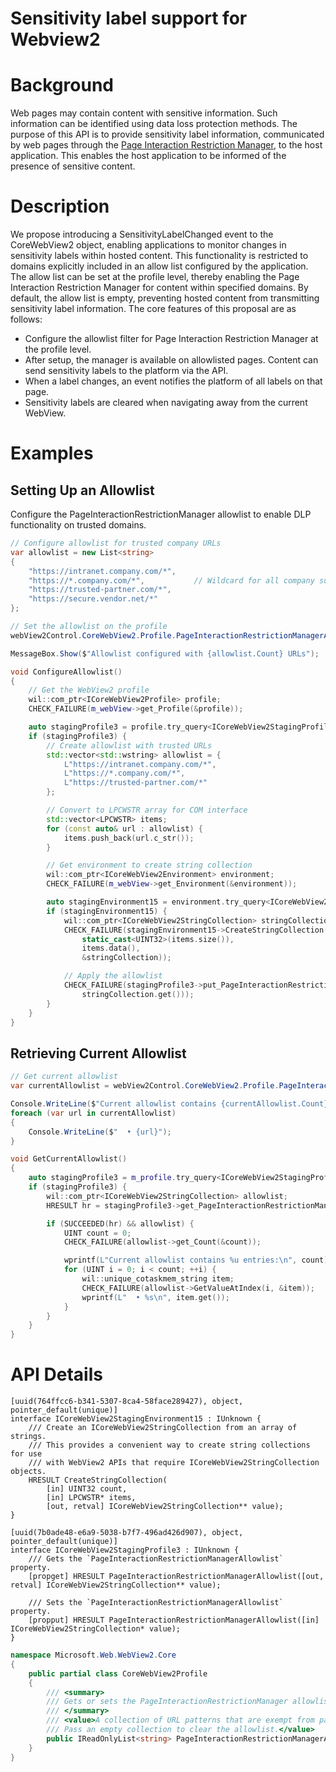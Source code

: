 Sensitivity label support for Webview2
===

# Background
Web pages may contain content with sensitive information. Such information can be identified using data loss protection methods. The purpose of this API is to provide sensitivity label information, communicated by web pages through the [Page Interaction Restriction Manager](https://github.com/MicrosoftEdge/MSEdgeExplainers/blob/main/PageInteractionRestrictionManager/explainer.md), to the host application. This enables the host application to be informed of the presence of sensitive content.

# Description

We propose introducing a SensitivityLabelChanged event to the CoreWebView2 object, enabling applications to monitor changes in sensitivity labels within hosted content. This functionality is restricted to domains explicitly included in an allow list configured by the application. The allow list can be set at the profile level, thereby enabling the Page Interaction Restriction Manager for content within specified domains. By default, the allow list is empty, preventing hosted content from transmitting sensitivity label information.
The core features of this proposal are as follows:
* Configure the allowlist filter for Page Interaction Restriction Manager at the profile level.
* After setup, the manager is available on allowlisted pages. Content can send sensitivity labels to the platform via the API.
* When a label changes, an event notifies the platform of all labels on that page.
* Sensitivity labels are cleared when navigating away from the current WebView.

# Examples

## Setting Up an Allowlist

Configure the PageInteractionRestrictionManager allowlist to enable DLP functionality on trusted domains.

```c#
// Configure allowlist for trusted company URLs
var allowlist = new List<string>
{
    "https://intranet.company.com/*",
    "https://*.company.com/*",           // Wildcard for all company subdomains
    "https://trusted-partner.com/*",
    "https://secure.vendor.net/*"
};

// Set the allowlist on the profile
webView2Control.CoreWebView2.Profile.PageInteractionRestrictionManagerAllowlist = allowlist;

MessageBox.Show($"Allowlist configured with {allowlist.Count} URLs");
```

```cpp
void ConfigureAllowlist()
{
    // Get the WebView2 profile
    wil::com_ptr<ICoreWebView2Profile> profile;
    CHECK_FAILURE(m_webView->get_Profile(&profile));

    auto stagingProfile3 = profile.try_query<ICoreWebView2StagingProfile3>();
    if (stagingProfile3) {
        // Create allowlist with trusted URLs
        std::vector<std::wstring> allowlist = {
            L"https://intranet.company.com/*",
            L"https://*.company.com/*",
            L"https://trusted-partner.com/*"
        };

        // Convert to LPCWSTR array for COM interface
        std::vector<LPCWSTR> items;
        for (const auto& url : allowlist) {
            items.push_back(url.c_str());
        }

        // Get environment to create string collection
        wil::com_ptr<ICoreWebView2Environment> environment;
        CHECK_FAILURE(m_webView->get_Environment(&environment));

        auto stagingEnvironment15 = environment.try_query<ICoreWebView2StagingEnvironment15>();
        if (stagingEnvironment15) {
            wil::com_ptr<ICoreWebView2StringCollection> stringCollection;
            CHECK_FAILURE(stagingEnvironment15->CreateStringCollection(
                static_cast<UINT32>(items.size()),
                items.data(),
                &stringCollection));

            // Apply the allowlist
            CHECK_FAILURE(stagingProfile3->put_PageInteractionRestrictionManagerAllowlist(
                stringCollection.get()));
        }
    }
}
```

## Retrieving Current Allowlist

```c#
// Get current allowlist
var currentAllowlist = webView2Control.CoreWebView2.Profile.PageInteractionRestrictionManagerAllowlist;

Console.WriteLine($"Current allowlist contains {currentAllowlist.Count} entries:");
foreach (var url in currentAllowlist)
{
    Console.WriteLine($"  • {url}");
}
```

```cpp
void GetCurrentAllowlist()
{
    auto stagingProfile3 = m_profile.try_query<ICoreWebView2StagingProfile3>();
    if (stagingProfile3) {
        wil::com_ptr<ICoreWebView2StringCollection> allowlist;
        HRESULT hr = stagingProfile3->get_PageInteractionRestrictionManagerAllowlist(&allowlist);

        if (SUCCEEDED(hr) && allowlist) {
            UINT count = 0;
            CHECK_FAILURE(allowlist->get_Count(&count));

            wprintf(L"Current allowlist contains %u entries:\n", count);
            for (UINT i = 0; i < count; ++i) {
                wil::unique_cotaskmem_string item;
                CHECK_FAILURE(allowlist->GetValueAtIndex(i, &item));
                wprintf(L"  • %s\n", item.get());
            }
        }
    }
}
```

# API Details

```
[uuid(764ffcc6-b341-5307-8ca4-58face289427), object, pointer_default(unique)]
interface ICoreWebView2StagingEnvironment15 : IUnknown {
    /// Create an ICoreWebView2StringCollection from an array of strings.
    /// This provides a convenient way to create string collections for use
    /// with WebView2 APIs that require ICoreWebView2StringCollection objects.
    HRESULT CreateStringCollection(
        [in] UINT32 count,
        [in] LPCWSTR* items,
        [out, retval] ICoreWebView2StringCollection** value);
}
```

```
[uuid(7b0ade48-e6a9-5038-b7f7-496ad426d907), object, pointer_default(unique)]
interface ICoreWebView2StagingProfile3 : IUnknown {
    /// Gets the `PageInteractionRestrictionManagerAllowlist` property.
    [propget] HRESULT PageInteractionRestrictionManagerAllowlist([out, retval] ICoreWebView2StringCollection** value);

    /// Sets the `PageInteractionRestrictionManagerAllowlist` property.
    [propput] HRESULT PageInteractionRestrictionManagerAllowlist([in] ICoreWebView2StringCollection* value);
}
```

```c#
namespace Microsoft.Web.WebView2.Core
{
    public partial class CoreWebView2Profile
    {
        /// <summary>
        /// Gets or sets the PageInteractionRestrictionManager allowlist.
        /// </summary>
        /// <value>A collection of URL patterns that are exempt from page interaction restrictions.
        /// Pass an empty collection to clear the allowlist.</value>
        public IReadOnlyList<string> PageInteractionRestrictionManagerAllowlist { get; set; }
    }
}
```

